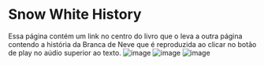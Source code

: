 # Snow White History
Essa página contém um link no centro do livro que o leva a outra página contendo a história da Branca de Neve que é reproduzida ao clicar no botão de play no aúdio superior ao texto.
![image](https://github.com/beatrizveloso/snow-white/assets/156534028/42d2f59a-bf20-4273-9ced-855a6e0f630f)
![image](https://github.com/beatrizveloso/snow-white/assets/156534028/6599b945-5878-4733-b928-7a92fee0c933)
![image](https://github.com/beatrizveloso/snow-white/assets/156534028/21ffc781-a440-45fd-96c4-99e84b4e61ba)
